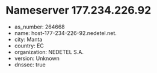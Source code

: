 # Nameserver 177.234.226.92

* as_number: 264668
* name: host-177-234-226-92.nedetel.net.
* city: Manta
* country: EC
* organization: NEDETEL S.A.
* version: Unknown
* dnssec: true
